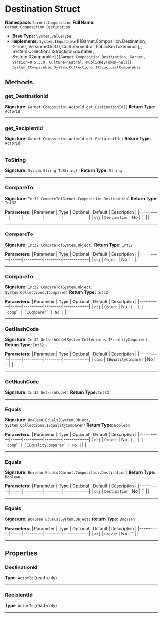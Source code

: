 # Destination Struct

**Namespace:** `Garnet.Composition`
**Full Name:** `Garnet.Composition.Destination`
- **Base Type:** `System.ValueType`
- **Implements:** `System.IEquatable`1[[Garnet.Composition.Destination, Garnet, Version=0.5.3.0, Culture=neutral, PublicKeyToken=null]]`, `System.Collections.IStructuralEquatable`, `System.IComparable`1[[Garnet.Composition.Destination, Garnet, Version=0.5.3.0, Culture=neutral, PublicKeyToken=null]]`, `System.IComparable`, `System.Collections.IStructuralComparable`

## Methods

### get_DestinationId

**Signature:** `Garnet.Composition.ActorId get_DestinationId()`
**Return Type:** `ActorId`

---

### get_RecipientId

**Signature:** `Garnet.Composition.ActorId get_RecipientId()`
**Return Type:** `ActorId`

---

### ToString

**Signature:** `System.String ToString()`
**Return Type:** `String`

---

### CompareTo

**Signature:** `Int32 CompareTo(Garnet.Composition.Destination)`
**Return Type:** `Int32`

**Parameters:**
| Parameter | Type | Optional | Default | Description |
|-----------|------|----------|---------|-------------|
| `obj` | `Destination` | No | `` |  |

---

### CompareTo

**Signature:** `Int32 CompareTo(System.Object)`
**Return Type:** `Int32`

**Parameters:**
| Parameter | Type | Optional | Default | Description |
|-----------|------|----------|---------|-------------|
| `obj` | `Object` | No | `` |  |

---

### CompareTo

**Signature:** `Int32 CompareTo(System.Object, System.Collections.IComparer)`
**Return Type:** `Int32`

**Parameters:**
| Parameter | Type | Optional | Default | Description |
|-----------|------|----------|---------|-------------|
| `obj` | `Object` | No | `` |  |
| `comp` | `IComparer` | No | `` |  |

---

### GetHashCode

**Signature:** `Int32 GetHashCode(System.Collections.IEqualityComparer)`
**Return Type:** `Int32`

**Parameters:**
| Parameter | Type | Optional | Default | Description |
|-----------|------|----------|---------|-------------|
| `comp` | `IEqualityComparer` | No | `` |  |

---

### GetHashCode

**Signature:** `Int32 GetHashCode()`
**Return Type:** `Int32`

---

### Equals

**Signature:** `Boolean Equals(System.Object, System.Collections.IEqualityComparer)`
**Return Type:** `Boolean`

**Parameters:**
| Parameter | Type | Optional | Default | Description |
|-----------|------|----------|---------|-------------|
| `obj` | `Object` | No | `` |  |
| `comp` | `IEqualityComparer` | No | `` |  |

---

### Equals

**Signature:** `Boolean Equals(Garnet.Composition.Destination)`
**Return Type:** `Boolean`

**Parameters:**
| Parameter | Type | Optional | Default | Description |
|-----------|------|----------|---------|-------------|
| `obj` | `Destination` | No | `` |  |

---

### Equals

**Signature:** `Boolean Equals(System.Object)`
**Return Type:** `Boolean`

**Parameters:**
| Parameter | Type | Optional | Default | Description |
|-----------|------|----------|---------|-------------|
| `obj` | `Object` | No | `` |  |

---

## Properties

### DestinationId

**Type:** `ActorId` (read-only)

---

### RecipientId

**Type:** `ActorId` (read-only)

---